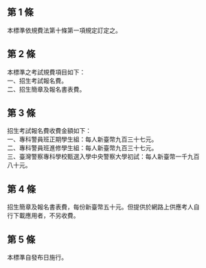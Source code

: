 第 1 條
-------
本標準依規費法第十條第一項規定訂定之。

第 2 條
-------
本標準之考試規費項目如下：  
一、招生考試報名費。  
二、招生簡章及報名書表費。

第 3 條
-------
招生考試報名費收費金額如下：  
一、專科警員班正期學生組：每人新臺幣九百三十七元。  
二、專科警員班進修學生組：每人新臺幣九百三十七元。  
三、臺灣警察專科學校甄選入學中央警察大學初試：每人新臺幣一千九百  
    八十元。

第 4 條
-------
招生簡章及報名書表費，每份新臺幣五十元。但提供於網路上供應考人自  
行下載應用者，不另收費。

第 5 條
-------
本標準自發布日施行。

